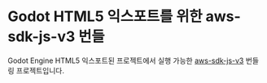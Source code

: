 # Godot HTML5 익스포트를 위한 aws-sdk-js-v3 번들
Godot Engine HTML5 익스포트된 프로젝트에서 실행 가능한 [aws-sdk-js-v3](https://github.com/aws/aws-sdk-js-v3) 번들링 프로젝트입니다.